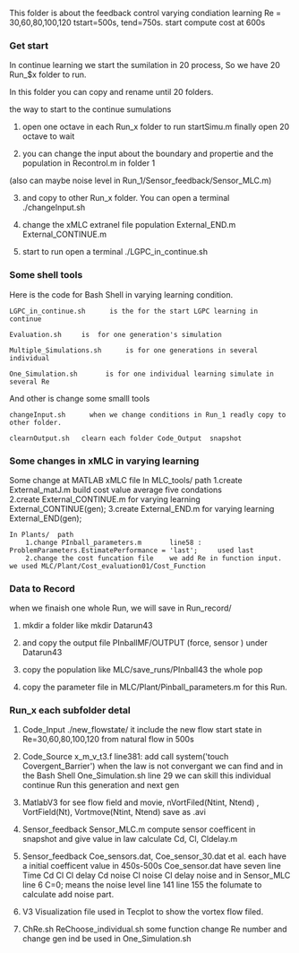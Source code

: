 This folder is about the feedback control varying condiation learning 
Re = 30,60,80,100,120
tstart=500s, tend=750s. 
start compute cost at 600s

### Get start 

In continue learning we start the sumilation in 20 process, So we have 20 Run_$x   folder to run.

In this folder you can copy  and rename until 20 folders.


the way to start to the continue sumulations 

1. open one octave in each Run_x folder to run      startSimu.m      finally open 20 octave to wait

2. you can change the input  about the boundary and propertie and the population in Recontrol.m  in folder 1 

(also can maybe noise level in Run_1/Sensor_feedback/Sensor_MLC.m)

3. and copy to other Run_x  folder. You can open a terminal    ./changeInput.sh

4. change the xMLC extranel file population External_END.m External_CONTINUE.m 

5. start to run open a terminal    ./LGPC_in_continue.sh


### Some shell tools  

Here is the code for Bash Shell in varying learning condition.
    
    LGPC_in_continue.sh      is the for the start LGPC learning in continue 
    
    Evaluation.sh     is  for one generation's simulation 
    
    Multiple_Simulations.sh      is for one generations in several individual 

    One_Simulation.sh       is for one individual learning simulate in several Re 

And other is change some smalll tools 

    changeInput.sh      when we change conditions in Run_1 readly copy to other folder.

    clearnOutput.sh   clearn each folder Code_Output  snapshot 


### Some changes in xMLC  in varying  learning 

Some change at MATLAB xMLC file
    In MLC_tools/   path 
        1.create    External_matJ.m                 build cost value average five condations  
        2.create    External_CONTINUE.m      for varying learning  External_CONTINUE(gen);
        3.create    External_END.m                   for varying learning  External_END(gen);

    In Plants/  path
        1.change PInball_parameters.m       line58 :         ProblemParameters.EstimatePerformance = 'last';     used last
        2.change the cost funcation file    we add Re in function input. we used MLC/Plant/Cost_evaluation01/Cost_Function


### Data to Record

when we finaish one whole Run, we will  save in Run_record/

1. mkdir a folder like mkdir Datarun43 

2. and copy the output file PInballMF/OUTPUT (force, sensor ) under Datarun43

3. copy the population like MLC/save_runs/PInball43 the whole pop

4. copy the parameter file in MLC/Plant/Pinball_parameters.m  for this Run.


### Run_x    each  subfolder  detal 

1. Code_Input       ./new_flowstate/   it include the new flow start state in Re=30,60,80,100,120 from natural flow in 500s 

2. Code_Source      x_m_v_t3.f  line381: add    call system('touch Covergent_Barrier')  when the law is not convergant we can find and in the Bash Shell  One_Simulation.sh line 29 we can skill this individual continue Run this generation and next gen

3. MatlabV3     for see flow field and movie,  nVortFiled(Ntint, Ntend) ,  VortField(Nt),  Vortmove(Ntint, Ntend) save as  .avi

4. Sensor_feedback    Sensor_MLC.m compute sensor coefficent in snapshot and give value in law calculate Cd, Cl, Cldelay.m

5. Sensor_feedback  Coe_sensors.dat, Coe_sensor_30.dat et al. each have a initial coefficent value in 450s-500s 
Coe_sensor.dat have seven line    Time        Cd        Cl        Cl delay       Cd noise      Cl noise   Cl delay noise
and in Sensor_MLC  line 6 C=0; means the noise level    line 141   line 155 the folumate to calculate add noise part.

6. V3            Visualization file used in Tecplot to show the vortex flow filed.

7. ChRe.sh  ReChoose_individual.sh   some function change Re number and change gen ind be used in One_Simulation.sh


